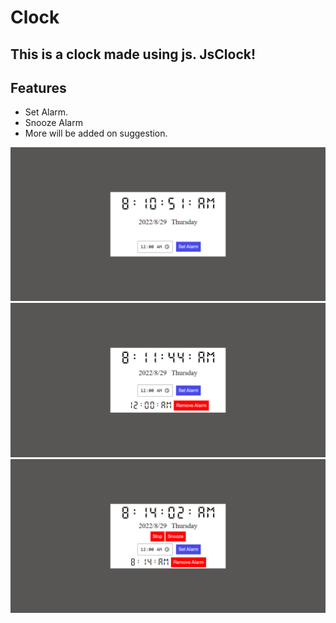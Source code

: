 # Clock

## This is a clock made using js. JsClock!

## Features

- Set Alarm.
- Snooze Alarm
- More will be added on suggestion.

![Normal Clock](/img/screenshots/clockss.png)
![Clock With Alarm Set](/img/screenshots/alarm.png)
![Clock With Alarm ringing](img/screenshots/alarmring.png)
